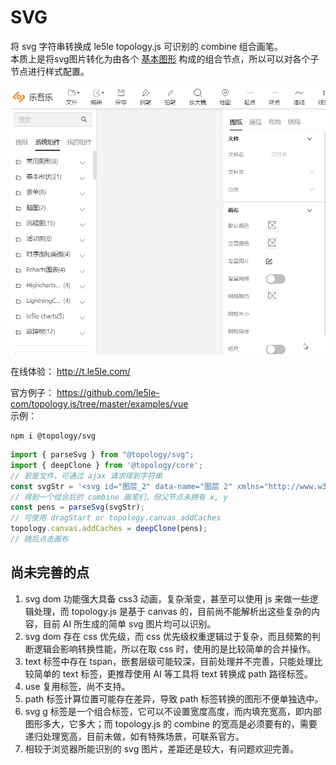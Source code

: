 # SVG

将 svg 字符串转换成 le5le topology.js 可识别的 combine 组合画笔。  
本质上是将svg图片转化为由各个 [基本图形](./pens.html#%E5%9F%BA%E7%A1%80%E5%9B%BE%E5%BD%A2) 构成的组合节点，所以可以对各个子节点进行样式配置。

![乐吾乐topology svg](/img/svgToCombine.gif)

在线体验： http://t.le5le.com/

官方例子： https://github.com/le5le-com/topology.js/tree/master/examples/vue  
示例：

```shell
npm i @topology/svg
```

```js
import { parseSvg } from "@topology/svg";
import { deepClone } from '@topology/core';
// 若是文件，可通过 ajax 请求得到字符串
const svgStr = '<svg id="图层_2" data-name="图层 2" xmlns="http://www.w3.org/2000/svg" viewBox="0 0 128 128"><defs><style>.cls-1{fill:none;stroke:#fd211c;stroke-linejoin:round;}.cls-2{opacity:0.16;}</style></defs><title>g</title><g id="运行水电厂"><polyline class="cls-1" points="21.54 128 21.54 0 106.79 31.88 21.21 64.01"/><g class="cls-2"><path d="M45.78,68.79c-.17.37-.39.79-.65,1.25s-.54.95-.84,1.44-.6,1-.9,1.43-.59.88-.85,1.25L40.2,73c.27-.37.56-.77.87-1.22s.61-.9.89-1.36.55-.91.79-1.36.44-.83.59-1.18Zm4-1.85v4.12a4.1,4.1,0,0,1-.13,1.17,1.74,1.74,0,0,1-.45.73,2.42,2.42,0,0,1-.81.46c-.33.11-.73.23-1.21.34L46,74.05l-.83-2.59.9-.22a2.73,2.73,0,0,0,.72-.27.65.65,0,0,0,.2-.55V67.31l-5.59.74L42,60.31c.62-.08,1.28-.18,2-.29s1.4-.22,2.11-.34l2.14-.39c.71-.13,1.4-.27,2.06-.41s1.29-.27,1.87-.41,1.11-.26,1.57-.39l.55,2.63-2.08.48c-.76.17-1.57.34-2.41.5l-2.6.49-2.58.45-.17,2.55L47,64.84V62.63l2.78-.31v2.15l4.93-.65v2.47Zm2.72-.22c.17.19.39.45.65.78s.54.69.83,1.08.58.79.86,1.2.54.81.77,1.18l-2.36,1.82c-.18-.35-.4-.74-.65-1.15s-.51-.83-.79-1.24L51,69.25c-.27-.36-.51-.66-.73-.91Z"/><path d="M71.3,61.9v2.21L56.66,66V63.82l3.27-.43.25-1-2.39.31V60.84l2.84-.37.21-.87-3.4.44V57.85l13.08-1.73v2.2l-6.85.9-.21.88,6-.79-.15,2.85ZM58.11,66.56,69.86,65v5.63L58.11,72.19Zm2.59,3.09,6.44-.84V67.52l-6.44.85ZM62.78,63l3.87-.51.07-.95L63,62.05Z"/><path d="M78,64.55c-.17.37-.39.79-.65,1.25s-.54,1-.84,1.44-.6,1-.9,1.43-.59.88-.85,1.25l-2.34-1.13c.27-.36.56-.76.87-1.21s.61-.9.9-1.36.55-.91.79-1.36.43-.83.58-1.18Zm4-1.85v4.12A4.05,4.05,0,0,1,81.84,68a1.56,1.56,0,0,1-.45.73,2.12,2.12,0,0,1-.8.45c-.33.12-.74.23-1.22.35l-1.17.29-.83-2.6.9-.21a2.17,2.17,0,0,0,.72-.28.6.6,0,0,0,.21-.54V63.07l-5.6.74.58-7.74c.62-.08,1.28-.18,2-.29s1.4-.22,2.11-.34l2.14-.39c.72-.13,1.4-.27,2.07-.41s1.28-.27,1.87-.41,1.1-.26,1.56-.39l.55,2.63L84.38,57c-.77.17-1.57.34-2.42.5s-1.71.33-2.59.49l-2.58.45-.18,2.55,2.59-.34V58.38l2.78-.3v2.15l4.93-.65v2.47Zm2.71-.22q.27.29.66.78l.83,1.08c.29.39.58.79.86,1.2s.53.81.76,1.18l-2.36,1.82c-.18-.35-.4-.74-.65-1.16s-.51-.82-.79-1.23-.54-.78-.81-1.14-.51-.66-.72-.91Z"/></g></g></svg>';
// 得到一个组合后的 combine 画笔们，但父节点未拥有 x, y 
const pens = parseSvg(svgStr);
// 可使用 dragStart or topology.canvas.addCaches
topology.canvas.addCaches = deepClone(pens);
// 随后点击画布
```

## 尚未完善的点  

1. svg dom 功能强大具备 css3 动画，复杂渐变，甚至可以使用 js 来做一些逻辑处理，而 topology.js 是基于 canvas 的，目前尚不能解析出这些复杂的内容，目前 AI 所生成的简单 svg 图片均可以识别。
2. svg dom 存在 css 优先级，而 css 优先级权重逻辑过于复杂，而且频繁的判断逻辑会影响转换性能，所以在取 css 时，使用的是比较简单的合并操作。
3. text 标签中存在 tspan，嵌套层级可能较深，目前处理并不完善，只能处理比较简单的 text 标签，更推荐使用 AI 等工具将 text 转换成 path 路径标签。
4. use 复用标签，尚不支持。
5. path 标签计算位置可能存在差异，导致 path 标签转换的图形不便单独选中。
6. svg g 标签是一个组合标签，它可以不设置宽度高度，而内填充宽高，即内部图形多大，它多大；而 topology.js 的 combine 的宽高是必须要有的，需要递归处理宽高，目前未做，如有特殊场景，可联系官方。
7. 相较于浏览器所能识别的 svg 图片，差距还是较大，有问题欢迎完善。